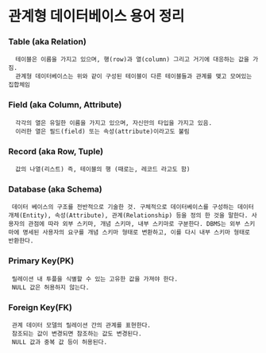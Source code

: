 # 관계형 데이터베이스 용어 정리




### Table (aka Relation)​
      테이블은 이름을 가지고 있으며, 행(row)과 열(column) 그리고 거기에 대응하는 값을 가짐.
      관계형 데이터베이스는 위와 같이 구성된 테이블이 다른 테이블들과 관계를 맺고 모여있는 집합체임
     
### Field (aka Column, Attribute)​
      각각의 열은 유일한 이름을 가지고 있으며, 자신만의 타입을 가지고 있음.
      이러한 열은 필드(field) 또는 속성(attribute)이라고도 불림


### Record (aka Row, Tuple)​
      값의 나열(리스트) 즉, 테이블의 행 (때로는, 레코드 라고도 함)


### Database (aka Schema)
```
 데이터 베이스의 구조를 전반적으로 기술한 것. 구체적으로 데이터베이스를 구성하는 데이터 개체(Entity), 속성(Attribute), 관계(Relationship) 등을 정의 한 것을 말한다. 사용자의 관점에 따라 외부 스키마, 개념 스키마, 내부 스키마로 구분한다. DBMS는 외부 스키마에 명세된 사용자의 요구를 개념 스키마 형태로 변환하고, 이를 다시 내부 스키마 형태로 반환한다. 
```


### Primary Key(PK)
     릴레이션 내 투플을 식별할 수 있는 고유한 값을 가져야 한다.
     NULL 값은 허용하지 않는다.


### Foreign Key(FK)
     관계 데이터 모델의 릴레이션 간의 관계를 표현한다.
     참조되는 값이 변경되면 참조하는 값도 변경된다.
     NULL 값과 중복 값 등이 허용된다.